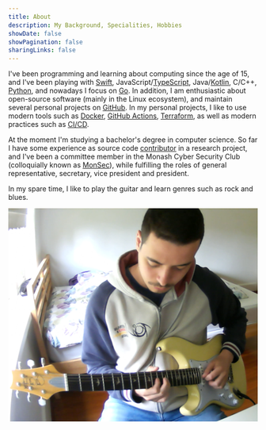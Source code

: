 ```yaml
---
title: About
description: My Background, Specialities, Hobbies
showDate: false
showPagination: false
sharingLinks: false
---
```

I've been programming and learning about computing since the age of 15, and I've been playing with [Swift](https://www.swift.org), JavaScript/[TypeScript](https://typescriptlang.org), Java/[Kotlin](https://kotlinlang.org), C/C++, [Python](https://python.org), and nowadays I focus on [Go](https://go.dev). In addition, I am enthusiastic about open-source software (mainly in the Linux ecosystem), and maintain several personal projects on [GitHub](https://github.com/AppleGamer22). In my personal projects, I like to use modern tools such as [Docker](https://www.docker.com), [GitHub Actions](https://github.com/features/actions), [Terraform](https://www.terraform.io), as well as modern practices such as [CI/CD](/tags/ci/cd/).

At the moment I'm studying a bachelor's degree in computer science. So far I have some experience as source code [contributor](https://github.com/AppleGamer22/FIT2082) in a research project, and I've been a committee member in the Monash Cyber Security Club (colloquially known as [MonSec](https://monsec.io/team/)), while fulfilling the roles of general representative, secretary, vice president and president.

In my spare time, I like to play the guitar and learn genres such as rock and blues.

![Playing John Frusciante's solo in Red Hot Chili Peppers' Soul to Squeeze](thumbnail.png "Playing John Frusciante's solo in Red Hot Chili Peppers' [Soul to Squeeze](https://youtu.be/H4rBLGmbe80)")